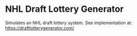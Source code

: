 # NHL Draft Lottery Generator
Simulates an NHL draft lottery system. See implementation at: https://draftlotterygenerator.com/
